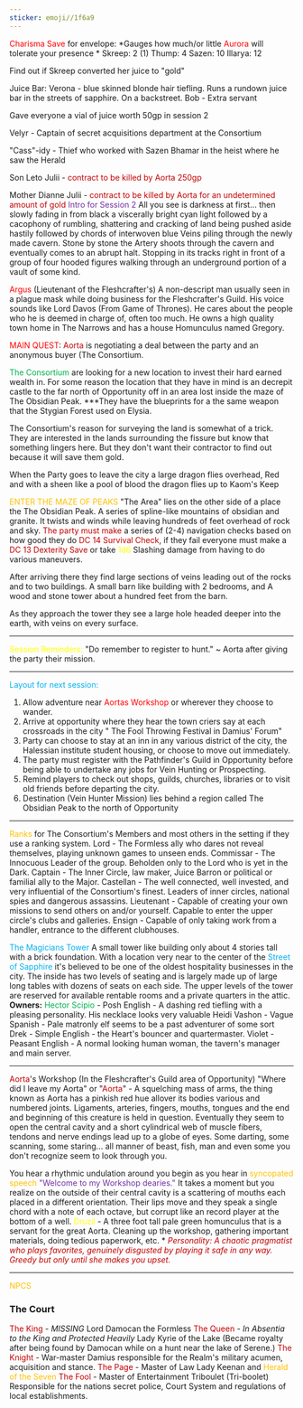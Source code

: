 ```yaml
---
sticker: emoji//1f6a9
---
```

<span style="color:#ff0000">Charisma Save</span> for envelope: *Gauges how much/or little <span style="color:#ff0000">Aurora</span> will tolerate your presence *
Skreep: 2 (1)
Thump: 4
Sazen: 10
Illarya: 12

Find out if Skreep converted her juice to "gold"

Juice Bar: 
	Verona - blue skinned blonde hair tiefling. Runs a rundown juice bar in the streets of sapphire. On a backstreet. 
		Bob - Extra servant 

Gave everyone a vial of juice worth 50gp in session 2

Velyr - Captain of secret acquisitions department at the Consortium

"Cass"-idy - Thief who worked with Sazen Bhamar in the heist where he saw the Herald

Son Leto Julii - <span style="color:#c00000">contract to be killed by Aorta 250gp</span>

Mother Dianne Julii - <span style="color:#c00000">contract to be killed by Aorta for an undetermined amount of gold</span>
<span style="color:#7030a0">Intro for Session 2</span>
	All you see is darkness at first... then slowly fading in from black a viscerally bright cyan light followed by a cacophony of rumbling, shattering and cracking of land being pushed aside hastily followed by chords of interwoven blue Veins piling through the newly made cavern. 
	Stone by stone the Artery shoots through the cavern and eventually comes to an abrupt halt. 
	Stopping in its tracks right in front of a group of four hooded figures walking through an underground portion of a vault of some kind. 



<span style="color:#ff0000">Argus</span> (Lieutenant of the Fleshcrafter's)
	A non-descript man usually seen in a plague mask while doing business for the Fleshcrafter's Guild. His voice sounds like Lord Davos (From Game of Thrones). He cares about the people who he is deemed in charge of, often too much. 
	He owns a high quality town home in The Narrows and has a house Homunculus named Gregory. 

<span style="color:#ff0000">MAIN QUEST</span>: <span style="color:#c00000">Aorta</span> is negotiating a deal between the party and an anonymous buyer (The Consortium.  
 
<span style="color:#00b050">The Consortium</span> are looking for a new location to invest their hard earned wealth in. For some reason the location that they have in mind is an decrepit castle to the far north of Opportunity off in an area lost inside the maze of The Obsidian Peak. ***They have the blueprints for a the same weapon that the Stygian Forest used on Elysia.  

The Consortium's reason for surveying the land is somewhat of a trick. They are interested in the lands surrounding the fissure but know that something lingers here. But they don't want their contractor to find out because it will save them gold.

When the Party goes to leave the city a large dragon flies overhead, 
Red and with a sheen like a pool of blood the dragon flies up to Kaom's Keep


<span style="color:#ffc000">ENTER THE MAZE OF PEAKS</span>
	"The Area" lies on the other side of a place the The Obsidian Peak. A series of spline-like mountains of obsidian and granite. It twists and winds while leaving hundreds of feet overhead of rock and sky. 
	<span style="color:#c00000">The party must make</span> a series of (2-4) navigation checks based on how good they do <span style="color:#c00000">DC 14 Survival Check</span>, if they fail everyone must make a <span style="color:#c00000">DC 13 Dexterity Save</span> or take <span style="color:#ffff00">1d6</span> Slashing damage from having to do various maneuvers. 

After arriving there they find large sections of veins leading out of the rocks and to two buildings. A small barn like building with 2 bedrooms, and 
A wood and stone tower about a hundred feet from the barn. 

As they approach the tower they see a large hole headed deeper into the earth, with veins on every surface. 



---
<span style="color:#ffff00">Session Reminders: </span>
"Do remember to register to hunt." ~ Aorta after giving the party their mission. 


---
<span style="color:#00b0f0">Layout for next session: </span>
1. Allow adventure near <span style="color:#ff0000">Aortas Workshop</span> or wherever they choose to wander. 
2. Arrive at opportunity where they hear the town criers say at each crossroads in the city " The Fool Throwing Festival in Damius' Forum" 
3. Party can choose to stay at an inn in any various district of the city, the Halessian institute student housing, or choose to move out immediately. 
4. The party must register with the Pathfinder's Guild in Opportunity before being able to undertake any jobs for Vein Hunting or Prospecting. 
5. Remind players to check out shops, guilds, churches, libraries or to visit old friends before departing the city. 
6. Destination (Vein Hunter Mission) lies behind a region called The Obsidian Peak to the north of Opportunity 
---
<span style="color:#ffc000">Ranks</span> for The Consortium's Members and most others in the setting if they use a ranking system.
Lord - The Formless ally who dares not reveal themselves, playing unknown games to unseen ends. 
Commissar - The Innocuous Leader of the group. Beholden only to the Lord who is yet in the Dark. 
Captain - The Inner Circle, law maker, Juice Barron or political or familial ally to the Major. 
Castellan - The well connected, well invested, and very influential of the Consortium's finest. Leaders of inner circles, national spies and dangerous assassins. 
Lieutenant - Capable of creating your own missions to send others on and/or yourself. Capable to enter the upper circle's clubs and galleries. 
Ensign - Capable of only taking work from a handler, entrance to the different clubhouses. 

<span style="color:#00b0f0">The Magicians Tower</span>
	A small tower like building only about 4 stories tall with a brick foundation. With a location very near to the center of the <span style="color:#00b0f0">Street of Sapphire</span> it's believed to be one of the oldest hospitality businesses in the city. The inside has two levels of seating and is largely made up of large long tables with dozens of seats on each side. The upper levels of the tower are reserved for available rentable rooms and a private quarters in the attic.  
	**Owners:** 
	<span style="color:#00b050">Hector Scipio</span> - Posh English - A dashing red tiefling with a pleasing personality. His necklace looks very valuable 
	Heidi Vashon - Vague Spanish - Pale matronly elf seems to be a past adventurer of some sort
	Drek - Simple English - the Heart's bouncer and quartermaster. 
	Violet - Peasant English - A normal looking human woman, the tavern's manager and main server. 






---
<span style="color:#c00000">Aorta</span>'s Workshop (In the Fleshcrafter's Guild area of Opportunity)
"Where did I leave my Aorta" or "<span style="color:#c00000">Aorta</span>" - A squelching mass of arms, the thing known as Aorta has a pinkish red hue allover its bodies various and numbered joints. Ligaments, arteries, fingers, mouths, tongues and the end and beginning of this creature is held in question. Eventually they seem to open the central cavity and a short cylindrical web of muscle fibers, tendons and nerve endings lead up to a globe of eyes. Some darting, some scanning, some staring... all manner of beast, fish, man and even some you don't recognize seem to look through you. 

You hear a rhythmic undulation around you begin as you hear in <span style="color:#ffc000">syncopated speech</span> <span style="color:#7030a0">"Welcome to my Workshop dearies."</span> It takes a moment but you realize on the outside of their central cavity is a scattering of mouths each placed in a different orientation. Their lips move and they speak a single chord with a note of each octave, but corrupt like an record player at the bottom of a well. 
	<span style="color:#ffff00">Druzil</span> - A three foot tall pale green homunculus that is a servant for the great Aorta. Cleaning up the workshop, gathering important materials, doing tedious paperwork, etc. 
*<span style="color:#c00000"> *Personality: A chaotic pragmatist who plays favorites, genuinely disgusted by playing it safe in any way. Greedy but only until she makes you upset.* </span>

---
<span style="color:#ffc000">NPCS</span>

### The Court 
<span style="color:#c00000">The King</span> - *MISSING* Lord Damocan the Formless 
<span style="color:#c00000">The Queen</span> - *In Absentia to the King and Protected Heavily* Lady Kyrie of the Lake (Became royalty after being found by Damocan while on a hunt near the lake of Serene.)
<span style="color:#c00000">The Knight</span> - War-master Damius responsible for the Realm's military acumen, acquisition and stance. 
<span style="color:#c00000">The Page</span> - Master of Law Lady Keenan and <span style="color:#ffc000">Herald of the Seven</span>
<span style="color:#c00000">The Fool </span>- Master of Entertainment Triboulet (Tri-boolet) Responsible for the nations secret police, Court System and regulations of local establishments. 

